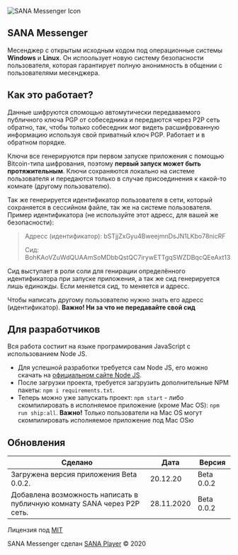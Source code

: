 ![SANA Messenger Icon](https://i.imgur.com/zK2xN8F.png)

## SANA Messenger
Месенджер с открытым исходным кодом под операционные системы **Windows** и **Linux**. Он испоользует новую систему безопасности пользователя, которая гарантирует полную анонимность в общении с пользователями месенджера.

## Как это работает?
Данные шифруются спомощью автомутически передаваемого публичного ключа PGP от собеседника и передаются через P2P сеть обратно, так, чтобы только собеседник мог видеть расшифрованную информацию используя свой приватный ключ PGP. Работает и в обратном порядке.

Ключи все генерируются при первом запуске приложения с помощью Bitcoin-типа шифрования, поэтому **первый запуск может быть протяжительным**. Ключи сохраняются локально на системе пользователя и передаются только в случае присоединения к какой-то комнате (другому пользователю).

Так же генерируется идентификатор пользователя в сети, который сохраняется в сессийном файле, так же на системе пользователя.
Пример идентификатора (не используйте этот адресс, для вашей же безопасности):
> Адресс (идентификатор): bSTjjZxGyu4BweejmnDsJN1LKbo78nicRF
> 
> Сид: BohKAoVZuWdQUAAmSoMDbbQstQC7irywETTgqSWZDBqcQEeAxt13

Сид выступает в роли соли для генирации определённого идентификатора при запуске приложения, а так же сид генерируется лишь единожды. Если меняется сид, то меняется и адресс.

Чтобы написать другому пользователю нужно знать его адресс (идентификатор). **Важно! Ни за что не передавайте свой сид**

## Для разработчиков
Вся работа состиит на языке програмирования JavaScript с использованием Node JS. 
* Для успешной разработки требуется сам Node JS, его можно скачать на [официальном сайте Node JS](https://nodejs.org).
* После загрузки проекта, требуется загзрузить дополнительные NPM пакеты: ```npm i requirements.txt```.
* Теперь можно уже запускать проект: ```npm start``` - либо скомпилировать в исполняемое приложение (кроме Mac OS): ```npm run ship:all```.
**Важно!** Только пользователи на Mac OS могут скомпилировать исполняемое приложение под Mac OSю

## Обновления
|Сделано|Дата|Версия|
|--|--|--|
|Загружена версия приложения Beta 0.0.2.|20.12.20|Beta 0.0.2|
|Добавлена возможность написать в публичную комнату SANA через P2P сеть.|28.11.2020|Beta 0.0.2|

Лицензия под [MIT](LICENSE)

SANA Messenger сделан [SANA Player](https://github.com/kripton1) &copy; 2020
